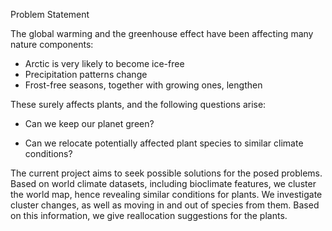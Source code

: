 Problem Statement

The global warming and the greenhouse effect have been affecting many nature components:

- Arctic is very likely to become ice-free
- Precipitation patterns change
- Frost-free seasons, together with growing ones, lengthen

These surely affects plants, and the following questions arise:

* Can we keep our planet green?

* Can we relocate potentially affected plant species to similar climate conditions? 

The current project aims to seek possible solutions for the posed problems. Based on world climate datasets, including bioclimate features, we cluster the world map, hence revealing similar conditions for plants. We investigate cluster changes, as well as moving in and out of species from them. Based on this information, we give reallocation suggestions for the plants.
